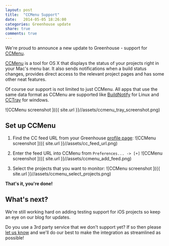 ```yaml
---
layout: post
title:  "CCMenu Support"
date:   2014-05-05 18:26:00
categories: Greenhouse update
share: true
comments: true
---
```


We're proud to announce a new update to Greenhouse - support for [CCMenu][ccmenu].

[CCMenu][ccmenu] is a tool for OS X that displays the status of your projects right in your Mac's menu bar. It also sends notifications when a build status changes, provides direct access to the relevant project pages and has some other neat features. 

Of course our support is not limited to just CCMenu. All apps that use the same data format as CCMenu are supported like [BuildNotify][BuildNotify] for Linux and [CCTray][CCTray] for windows. 

![CCMenu screenshot	]({{ site.url }}//assets/ccmenu_tray_screenshot.png)

Set up CCMenu
-------------
1. Find the CC feed URL from your Greenhouse [profile page](https://app.greenhouseci.com/#/user):
![CCMenu screenshot	]({{ site.url }}//assets/cc_feed_url.png)

2. Enter the feed URL into CCMenu from `Preferences... -> [+]`
![CCMenu screenshot	]({{ site.url }}//assets/ccmenu_add_feed.png)

3. Select the projects that you want to monitor:
![CCMenu screenshot	]({{ site.url }}//assets/ccmenu_select_projects.png)


**That's it, you're done!**

What's next?
------------
We're still working hard on adding testing support for iOS projects so keep an eye on our blog for updates.

Do you use a 3rd party service that we don't support yet? If so then please [let us know](mailto:team@greenhouseci.com) and we'll do our best to make the integration as streamlined as possible!



[ccmenu]: http://ccmenu.org/ "CCMenu homepage"
[BuildNotify]: https://bitbucket.org/Anay/buildnotify/wiki/Home "BuildNotify homepage"
[CCTray]: http://sourceforge.net/projects/ccnet/files/CruiseControl.NET%20Releases/CruiseControl.NET%201.8.4/ "Download CCTray"

